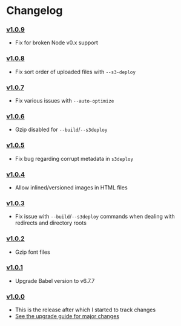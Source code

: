 # Changelog

### [v1.0.9](https://github.com/jairajs89/zerver/releases/tag/1.0.9)

- Fix for broken Node v0.x support

### [v1.0.8](https://github.com/jairajs89/zerver/releases/tag/1.0.8)

- Fix sort order of uploaded files with `--s3-deploy`

### [v1.0.7](https://github.com/jairajs89/zerver/releases/tag/1.0.7)

- Fix various issues with `--auto-optimize`

### [v1.0.6](https://github.com/jairajs89/zerver/releases/tag/1.0.6)

- Gzip disabled for `--build`/`--s3deploy`

### [v1.0.5](https://github.com/jairajs89/zerver/releases/tag/1.0.5)

- Fix bug regarding corrupt metadata in `s3deploy`

### [v1.0.4](https://github.com/jairajs89/zerver/releases/tag/1.0.4)

- Allow inlined/versioned images in HTML files

### [v1.0.3](https://github.com/jairajs89/zerver/releases/tag/1.0.3)

- Fix issue with `--build`/`--s3deploy` commands when dealing with redirects and directory roots

### [v1.0.2](https://github.com/jairajs89/zerver/releases/tag/1.0.2)

- Gzip font files

### [v1.0.1](https://github.com/jairajs89/zerver/releases/tag/1.0.1)

- Upgrade Babel version to v6.7.7

### [v1.0.0](https://github.com/jairajs89/zerver/releases/tag/1.0.0)

- This is the release after which I started to track changes
- [See the upgrade guide for major changes](MIGRATION.md)
